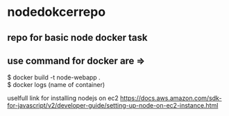 # nodedokcerrepo
repo for basic node docker task
---
use command for docker are =>
---
 $ docker build -t node-webapp .   
 $ docker logs (name of container) 

uselfull link for installing nodejs on ec2
https://docs.aws.amazon.com/sdk-for-javascript/v2/developer-guide/setting-up-node-on-ec2-instance.html
